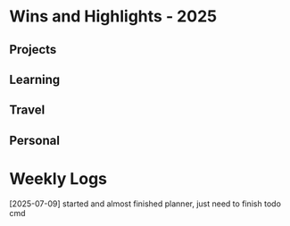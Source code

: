 # Wins and Highlights - 2025

## Projects

## Learning

## Travel

## Personal

# Weekly Logs
[2025-07-09] started and almost finished planner, just need to finish todo cmd
